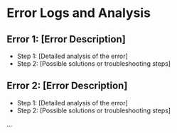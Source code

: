 # Error Logs and Analysis

## Error 1: [Error Description]

- Step 1: [Detailed analysis of the error]
- Step 2: [Possible solutions or troubleshooting steps]

## Error 2: [Error Description]

- Step 1: [Detailed analysis of the error]
- Step 2: [Possible solutions or troubleshooting steps]

...

